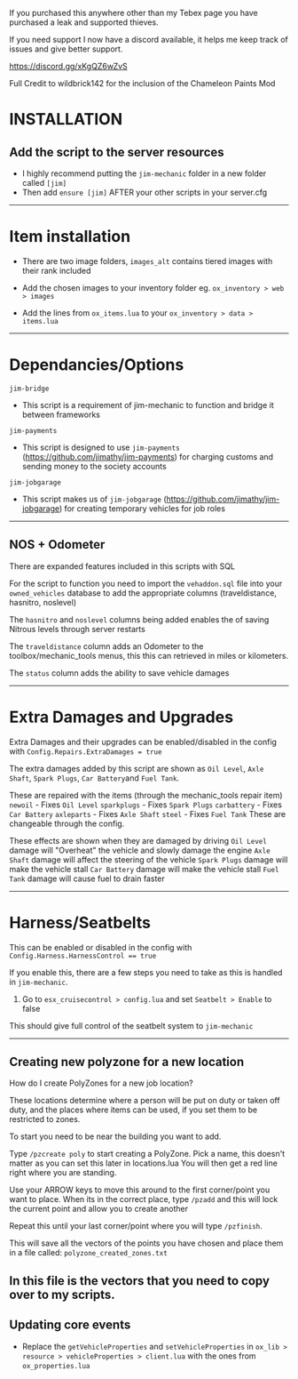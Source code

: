 If you purchased this anywhere other than my Tebex page you have purchased a leak and supported thieves.

If you need support I now have a discord available, it helps me keep track of issues and give better support.

https://discord.gg/xKgQZ6wZvS

Full Credit to wildbrick142 for the inclusion of the Chameleon Paints Mod

# INSTALLATION

## Add the script to the server resources
- I highly recommend putting the `jim-mechanic` folder in a new folder called `[jim]`
- Then add `ensure [jim]` AFTER your other scripts in your server.cfg

---
# Item installation
- There are two image folders, `images_alt` contains tiered images with their rank included

- Add the chosen images to your inventory folder eg. `ox_inventory > web > images`

- Add the lines from `ox_items.lua` to your `ox_inventory > data > items.lua`

----------------------
# Dependancies/Options

`jim-bridge`
- This script is a requirement of jim-mechanic to function and bridge it between frameworks

`jim-payments`
- This script is designed to use `jim-payments` (https://github.com/jimathy/jim-payments) for charging customs and sending money to the society accounts

`jim-jobgarage`
- This script makes us of `jim-jobgarage` (https://github.com/jimathy/jim-jobgarage) for creating temporary vehicles for job roles

----------------------
## NOS + Odometer
There are expanded features included in this scripts with SQL

For the script to function you need to import the `vehaddon.sql` file into your `owned_vehicles` database to add the appropriate columns (traveldistance, hasnitro, noslevel)

The `hasnitro` and `noslevel` columns being added enables the of saving Nitrous levels through server restarts

The `traveldistance` column adds an Odometer to the toolbox/mechanic_tools menus, this this can retrieved in miles or kilometers.

The `status` column adds the ability to save vehicle damages

----------------------
# Extra Damages and Upgrades

Extra Damages and their upgrades can be enabled/disabled in the config with `Config.Repairs.ExtraDamages = true`

The extra damages added by this script are shown as `Oil Level`, `Axle Shaft`, `Spark Plugs`, `Car Battery`and `Fuel Tank`.

These are repaired with the items (through the mechanic_tools repair item)
`newoil` - Fixes `Oil Level`
`sparkplugs` - Fixes `Spark Plugs`
`carbattery` - Fixes `Car Battery`
`axleparts` - Fixes `Axle Shaft`
`steel` - Fixes `Fuel Tank`
These are changeable through the config.

These effects are shown when they are damaged by driving
`Oil Level` damage will "Overheat" the vehicle and slowly damage the engine
`Axle Shaft` damage will affect the steering of the vehicle
`Spark Plugs` damage will make the vehicle stall
`Car Battery` damage will make the vehicle stall
`Fuel Tank` damage will cause fuel to drain faster

----------------------
# Harness/Seatbelts

This can be enabled or disabled in the config with `Config.Harness.HarnessControl == true`

If you enable this, there are a few steps you need to take as this is handled in `jim-mechanic`.

1. Go to `esx_cruisecontrol > config.lua` and set `Seatbelt > Enable` to false

This should give full control of the seatbelt system to `jim-mechanic`

----------------------
## Creating new polyzone for a new location

How do I create PolyZones for a new job location?

These locations determine where a person will be put on duty or taken off duty, and the places where items can be used, if you set them to be restricted to zones.

To start you need to be near the building you want to add.

Type `/pzcreate poly` to start creating a PolyZone. Pick a name, this doesn't matter as you can set this later in locations.lua
You will then get a red line right where you are standing.

Use your ARROW keys to move this around to the first corner/point you want to place.
When its in the correct place, type `/pzadd` and this will lock the current point and allow you to create another

Repeat this until your last corner/point where you will type `/pzfinish`.

This will save all the vectors of the points you have chosen and place them in a file called: `polyzone_created_zones.txt`

In this file is the vectors that you need to copy over to my scripts.
----------------------

## Updating core events

- Replace the `getVehicleProperties` and `setVehicleProperties` in `ox_lib > resource > vehicleProperties > client.lua` with the ones from `ox_properties.lua`